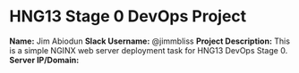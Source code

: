 # HNG13 Stage 0 DevOps Project

**Name:** Jim Abiodun 
**Slack Username:** @jimmbliss 
**Project Description:** This is a simple NGINX web server deployment task for HNG13 DevOps Stage 0.  
**Server IP/Domain:** 
